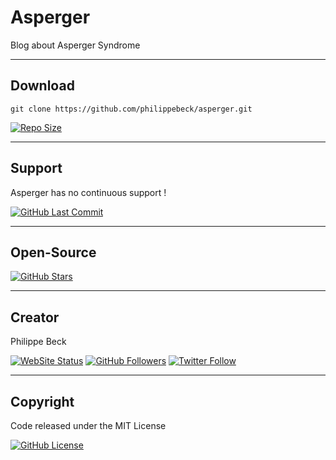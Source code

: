 # Asperger

Blog about Asperger Syndrome

---

## Download

`git clone https://github.com/philippebeck/asperger.git`  
  
[![Repo Size](https://img.shields.io/github/repo-size/philippebeck/asperger.svg?label=Repo+Size)](https://github.com/philippebeck/asperger/tree/master)

---

## Support

Asperger has no continuous support !

[![GitHub Last Commit](https://img.shields.io/github/last-commit/philippebeck/asperger.svg?label=Last+Commit)](https://github.com/philippebeck/asperger/commits/master)

---

## Open-Source

[![GitHub Stars](https://img.shields.io/github/stars/philippebeck/asperger.svg?label=GitHub+:+Asperger+|+Stars)](https://github.com/philippebeck/asperger)

---

## Creator

Philippe Beck

[![WebSite Status](https://img.shields.io/website-up-down-green-red/https/philippebeck.net.svg?label=https://philippebeck.net)](https://philippebeck.net)
[![GitHub Followers](https://img.shields.io/github/followers/philippebeck.svg?label=GitHub+:+philippebeck+|+Followers)](https://github.com/philippebeck)
[![Twitter Follow](https://badgen.net/twitter/follow/ph_beck)](https://twitter.com/ph_beck)

---

## Copyright

Code released under the MIT License

[![GitHub License](https://img.shields.io/github/license/philippebeck/asperger.svg?label=License)](https://github.com/philippebeck/asperger/blob/master/LICENSE)
